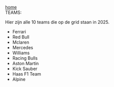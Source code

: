 [home](index.md)  
TEAMS:

Hier zijn alle 10 teams die op de grid staan in 2025.

- Ferrari
- Red Bull
- Mclaren
- Mercedes
- Williams
- Racing Bulls
- Aston Martin
- Kick Sauber
- Haas F1 Team
- Alpine
